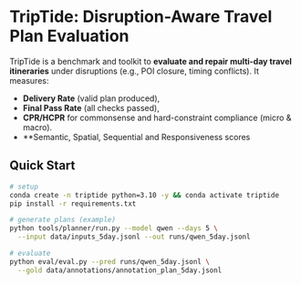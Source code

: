 # TripTide: Disruption-Aware Travel Plan Evaluation

TripTide is a  benchmark and toolkit to **evaluate and repair multi-day travel itineraries** under disruptions (e.g., POI closure, timing conflicts). It measures:
- **Delivery Rate** (valid plan produced),
- **Final Pass Rate** (all checks passed),
- **CPR/HCPR** for commonsense and hard-constraint compliance (micro & macro).
- **Semantic, Spatial, Sequential and Responsiveness scores

## Quick Start
```bash
# setup
conda create -n triptide python=3.10 -y && conda activate triptide
pip install -r requirements.txt

# generate plans (example)
python tools/planner/run.py --model qwen --days 5 \
  --input data/inputs_5day.jsonl --out runs/qwen_5day.jsonl

# evaluate
python eval/eval.py --pred runs/qwen_5day.jsonl \
  --gold data/annotations/annotation_plan_5day.jsonl
